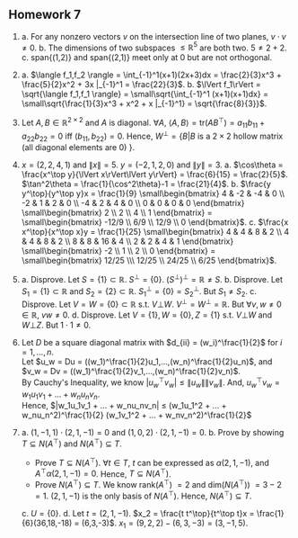 ## Homework 7

1. 
    a. For any nonzero vectors $v$ on the intersection line of two planes, $v\cdot v ≠ 0$.
    b. The dimensions of two subspaces $≤ \mathbb{R}^5$ are both two. $5≠2+2$.
    c. span{(1,2)} and span{(2,1)} meet only at 0 but are not orthogonal.
2. 
    a. $\langle f_1,f_2 \rangle = \int_{-1}^1(x+1)(2x+3)dx = \frac{2}{3}x^3 + \frac{5}{2}x^2 + 3x |_{-1}^1 = \frac{22}{3}$.
    b. $\lVert f_1\rVert = \sqrt{\langle f_1,f_1 \rangle} = \small\sqrt{\int_{-1}^1 (x+1)(x+1)dx} = \small\sqrt{\frac{1}{3}x^3 + x^2 + x |_{-1}^1} = \sqrt{\frac{8}{3}}$.
3. Let $A,B\in\mathbb{R}^{2\times2}$ and $A$ is diagonal. $\forall A$, $\langle A,B\rangle = \text{tr}(AB^\top) = a_{11}b_{11} + a_{22}b_{22} =0$ iff $(b_{11},b_{22}) = 0$. Hence, $W^\bot = \{B|B$ is a $2\times2$ hollow matrix (all diagonal elements are 0) $\}$.
4. $x = (2,2,4,1)$ and $\lVert x\rVert = 5$. $y = (-2,1,2,0)$ and $\lVert y\rVert = 3$.
    a. $\cos\theta = \frac{x^\top y}{\lVert x\rVert\lVert y\rVert} = \frac{6}{15} = \frac{2}{5}$. $\tan^2\theta = \frac{1}{\cos^2\theta}-1 = \frac{21}{4}$.
    b. $\frac{y y^\top}{y^\top y}x = \frac{1}{9} \small\begin{bmatrix} 4 & -2 & -4 & 0 \\ -2 & 1 & 2 & 0 \\ -4 & 2 & 4 & 0 \\ 0 & 0 & 0 & 0 \end{bmatrix} \small\begin{bmatrix} 2 \\ 2 \\ 4 \\ 1 \end{bmatrix} = \small\begin{bmatrix} -12/9 \\ 6/9 \\ 12/9 \\ 0 \end{bmatrix}$.
    c. $\frac{x x^\top}{x^\top x}y = \frac{1}{25} \small\begin{bmatrix} 4 & 4 & 8 & 2 \\ 4 & 4 & 8 & 2 \\ 8 & 8 & 16 & 4 \\ 2 & 2 & 4 & 1 \end{bmatrix} \small\begin{bmatrix} -2 \\ 1 \\ 2 \\ 0 \end{bmatrix} = \small\begin{bmatrix} 12/25 \\\ 12/25 \\ 24/25 \\ 6/25 \end{bmatrix}$.
5. 
    a. Disprove. Let $S=\{1\}\subset\mathbb{R}$. $S^\bot = \{0\}$. $(S^\bot)^\bot = \mathbb{R} ≠ S$.
    b. Disprove. Let $S_1=\{1\}\subset\mathbb{R}$ and $S_2=\{2\}\subset\mathbb{R}$. $S_1^\bot = \{0\} = S_2^\bot$. But $S_1 ≠ S_2$.
    c. Disprove. Let $V = W = \{0\}\subset\mathbb{R}$ s.t. $V \bot W$. $V^\bot = W^\bot = \mathbb{R}$. But $\forall v,w ≠ 0 \in\mathbb{R}$, $vw ≠ 0$.
    d. Disprove. Let $V = \{1\}, W = \{0\}, Z = \{1\}$ s.t. $V \bot W$ and $W \bot Z$. But $1\cdot1 ≠ 0$.
6. Let $D$ be a square diagonal matrix with $d_{ii} = (w_i)^\frac{1}{2}$ for $i = 1,...,n$.<br>Let $u_w = Du = ((w_1)^\frac{1}{2}u_1,...,(w_n)^\frac{1}{2}u_n)$, and $v_w = Dv = ((w_1)^\frac{1}{2}v_1,...,(w_n)^\frac{1}{2}v_n)$.<br>By Cauchy's Inequality, we know $|u_w^\top v_w| ≤ \lVert u_w\rVert\lVert v_w\rVert$. And, $u_w^\top v_w = w_1u_1v_1 + ... + w_nu_nv_n$.<br>Hence, $|w_1u_1v_1 + ... + w_nu_nv_n| ≤ (w_1u_1^2 + ... + w_nu_n^2)^\frac{1}{2} (w_1v_1^2 + ... + w_nv_n^2)^\frac{1}{2}$
7. 
    a. $(1,-1,1)\cdot(2,1,-1) = 0$ and $(1,0,2)\cdot(2,1,-1) = 0$.
    b. Prove by showing $T \subseteq N(A^\top)$ and $N(A^\top) \subseteq T$.
    - Prove $T \subseteq N(A^\top)$. $\forall t \in T$, $t$ can be expressed as $\alpha(2,1,-1)$, and $A^\top\alpha(2,1,-1) = 0$. Hence, $T \subseteq N(A^\top)$.
    - Prove $N(A^\top) \subseteq T$. We know rank($A^\top$) $= 2$ and dim($N(A^\top)$) $= 3-2 = 1$. $(2,1,-1)$ is the only basis of $N(A^\top)$. Hence, $N(A^\top) \subseteq T$.

    c. $U = \{0\}$.
    d. Let $t = (2,1,-1)$. $x_2 = \frac{t t^\top}{t^\top t}x = \frac{1}{6}(36,18,-18) = (6,3,-3)$. $x_1 = (9,2,2) - (6,3,-3) = (3,-1,5)$.
